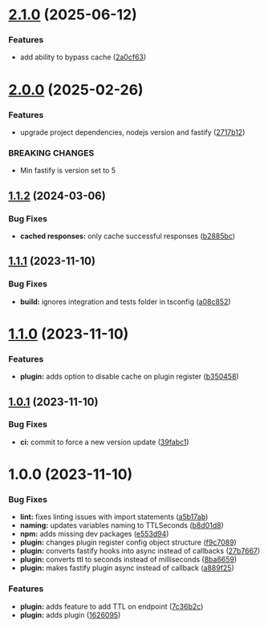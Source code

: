 # [2.1.0](https://github.com/blastorg/fastify-aws-dynamodb-cache/compare/v2.0.0...v2.1.0) (2025-06-12)


### Features

* add ability to bypass cache ([2a0cf63](https://github.com/blastorg/fastify-aws-dynamodb-cache/commit/2a0cf63b8a594df427c8d2f9db47dde661ce2695))

# [2.0.0](https://github.com/blastorg/fastify-aws-dynamodb-cache/compare/v1.1.2...v2.0.0) (2025-02-26)


### Features

* upgrade project dependencies, nodejs version and fastify ([2717b12](https://github.com/blastorg/fastify-aws-dynamodb-cache/commit/2717b1270b08af025e3a373641920ce37bf2a954))


### BREAKING CHANGES

* Min fastify is version set to 5

## [1.1.2](https://github.com/blastorg/fastify-aws-dynamodb-cache/compare/v1.1.1...v1.1.2) (2024-03-06)


### Bug Fixes

* **cached responses:** only cache successful responses ([b2885bc](https://github.com/blastorg/fastify-aws-dynamodb-cache/commit/b2885bcb90bb4a61a8ed0f65fbcdbf1291985077))

## [1.1.1](https://github.com/blastorg/fastify-aws-dynamodb-cache/compare/v1.1.0...v1.1.1) (2023-11-10)


### Bug Fixes

* **build:** ignores integration and tests folder in tsconfig ([a08c852](https://github.com/blastorg/fastify-aws-dynamodb-cache/commit/a08c8525d76cdfdd5c87455886451ee54f12b5f1))

# [1.1.0](https://github.com/blastorg/fastify-aws-dynamodb-cache/compare/v1.0.1...v1.1.0) (2023-11-10)


### Features

* **plugin:** adds option to disable cache on plugin register ([b350458](https://github.com/blastorg/fastify-aws-dynamodb-cache/commit/b350458053980041178bc04b24cb491f7ce13928))

## [1.0.1](https://github.com/blastorg/fastify-aws-dynamodb-cache/compare/v1.0.0...v1.0.1) (2023-11-10)


### Bug Fixes

* **ci:** commit to force a new version update ([39fabc1](https://github.com/blastorg/fastify-aws-dynamodb-cache/commit/39fabc1385455cf3008841064d1f22c259056312))

# 1.0.0 (2023-11-10)


### Bug Fixes

* **lint:** fixes linting issues with import statements ([a5b17ab](https://github.com/blastorg/fastify-aws-dynamodb-cache/commit/a5b17ab12bafbdbd1b54f69f09986c8c86591411))
* **naming:** updates variables naming to TTLSeconds ([b8d01d8](https://github.com/blastorg/fastify-aws-dynamodb-cache/commit/b8d01d85ae96b059dc40cfed9388f0dcf67f3a71))
* **npm:** adds missing dev packages ([e553d94](https://github.com/blastorg/fastify-aws-dynamodb-cache/commit/e553d948aff2e2ad69b995d80c9a6faaab115c8d))
* **plugin:** changes plugin register config object structure ([f9c7089](https://github.com/blastorg/fastify-aws-dynamodb-cache/commit/f9c7089bc7855bdc9bc2f620e9f8013783e29681))
* **plugin:** converts fastify hooks into async instead of callbacks ([27b7667](https://github.com/blastorg/fastify-aws-dynamodb-cache/commit/27b76670f89db19b3bc897310ec878d863cf55ad))
* **plugin:** converts ttl to seconds instead of milliseconds ([8ba6659](https://github.com/blastorg/fastify-aws-dynamodb-cache/commit/8ba66590a53ff1aac2ff47a91a6651c81c150612))
* **plugin:** makes fastify plugin async instead of callback ([a889f25](https://github.com/blastorg/fastify-aws-dynamodb-cache/commit/a889f250cc02fd14f28cbd3dd348adebb3265065))


### Features

* **plugin:** adds feature to add TTL on endpoint ([7c36b2c](https://github.com/blastorg/fastify-aws-dynamodb-cache/commit/7c36b2ce187df4cdf02f74d25a856e192b58d827))
* **plugin:** adds plugin ([1626095](https://github.com/blastorg/fastify-aws-dynamodb-cache/commit/1626095b8c1c7de8dc45f7eb29da9f949a3e3ee9))
